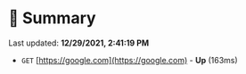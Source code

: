 # 📖 Summary
Last updated: **12/29/2021, 2:41:19 PM**

- `GET` [https://google.com](https://google.com) - **Up** (163ms)
